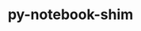---
title: "py-notebook-shim"
layout: cache
categories: [package, develop-2025-07-13]
meta: {"compilers": ["none"], "num_specs": 7, "num_specs_by_stack": {"data-vis-sdk": 1, "e4s": 4, "e4s-neoverse-v2": 2, "root": 7}, "oss": ["ubuntu20.04", "ubuntu22.04"], "platforms": ["linux"], "stacks": ["data-vis-sdk", "e4s", "e4s-neoverse-v2", "root"], "targets": ["neoverse_v2", "x86_64_v3"], "versions": ["0.2.3"]}
spec_details: [{"compiler": "none", "hash": "fhv7egemloofgogpxjsncr56beixozwi", "os": "ubuntu20.04", "platform": "linux", "size": "-", "stacks": ["data-vis-sdk", "root"], "target": "x86_64_v3", "variants": ["build_system=python_pip"], "versions": ["0.2.3"]}, {"compiler": "none", "hash": "kivxslwbvqk3mpzd2wd7p5e557k366yn", "os": "ubuntu22.04", "platform": "linux", "size": "-", "stacks": ["e4s-neoverse-v2", "root"], "target": "neoverse_v2", "variants": ["build_system=python_pip"], "versions": ["0.2.3"]}, {"compiler": "none", "hash": "o2buiyyao6mup54o6tbnc3j7v4l72jzz", "os": "ubuntu22.04", "platform": "linux", "size": "-", "stacks": ["e4s", "root"], "target": "x86_64_v3", "variants": ["build_system=python_pip"], "versions": ["0.2.3"]}, {"compiler": "none", "hash": "o4jav2rpu5xkfc63c7f2tz2xqkv6sgej", "os": "ubuntu22.04", "platform": "linux", "size": "-", "stacks": ["e4s", "root"], "target": "x86_64_v3", "variants": ["build_system=python_pip"], "versions": ["0.2.3"]}, {"compiler": "none", "hash": "q4ph5stass2cxmjoo23ycjnghennmogr", "os": "ubuntu22.04", "platform": "linux", "size": "-", "stacks": ["e4s", "root"], "target": "x86_64_v3", "variants": ["build_system=python_pip"], "versions": ["0.2.3"]}, {"compiler": "none", "hash": "suankt2iswwwefmlsd3254z2f2l2gizr", "os": "ubuntu22.04", "platform": "linux", "size": "-", "stacks": ["e4s", "root"], "target": "x86_64_v3", "variants": ["build_system=python_pip"], "versions": ["0.2.3"]}, {"compiler": "none", "hash": "y344uhjoqpjdyvbhn5v67j7duunsbi67", "os": "ubuntu22.04", "platform": "linux", "size": "-", "stacks": ["e4s-neoverse-v2", "root"], "target": "neoverse_v2", "variants": ["build_system=python_pip"], "versions": ["0.2.3"]}]
---